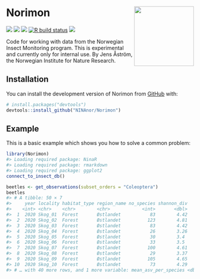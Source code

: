 
<!-- README.md is generated from README.Rmd. Please edit that file -->

# Norimon <img src="https://github.com/NINAnor/Norimon/inst/figures/Norimon.png" align="right" width="160px"/>

<!-- badges: start -->

[![](https://img.shields.io/badge/lifecycle-experimental-orange.svg)](https://lifecycle.r-lib.org/articles/stages.html#experimental)
[![](https://img.shields.io/badge/devel%20version-0.0.0.9007-blue.svg)](https://github.com/NINAnor/Norimon)
[![](https://www.r-pkg.org/badges/version/Norimon)](https://cran.r-project.org/package=Norimon)
[![R build
status](https://github.com/NINAnor/Norimon/workflows/R-CMD-check/badge.svg)](https://github.com/NINAnor/Norimon/actions)
[![](https://img.shields.io/github/languages/code-size/NINAnor/Norimon.svg)](https://github.com/NINAnor/Norimon)
<!-- badges: end -->

Code for working with data from the Norwegian Insect Monitoring program.
This is experimental and currently only for internal use. By Jens
Åström, the Norwegian Institute for Nature Research.

## Installation

You can install the development version of Norimon from
[GitHub](https://github.com/) with:

``` r
# install.packages("devtools")
devtools::install_github("NINAnor/Norimon")
```

## Example

This is a basic example which shows you how to solve a common problem:

``` r
library(Norimon)
#> Loading required package: NinaR
#> Loading required package: rmarkdown
#> Loading required package: ggplot2
connect_to_insect_db()
```

``` r
beetles <- get_observations(subset_orders = "Coleoptera")
beetles
#> # A tibble: 50 × 7
#>     year locality habitat_type region_name no_species shannon_div
#>    <int> <chr>    <chr>        <chr>            <int>       <dbl>
#>  1  2020 Skog_01  Forest       Østlandet           83        4.42
#>  2  2020 Skog_02  Forest       Østlandet          123        4.81
#>  3  2020 Skog_03  Forest       Østlandet           83        4.42
#>  4  2020 Skog_04  Forest       Østlandet           26        3.26
#>  5  2020 Skog_05  Forest       Østlandet           30        3.4 
#>  6  2020 Skog_06  Forest       Østlandet           33        3.5 
#>  7  2020 Skog_07  Forest       Østlandet          100        4.61
#>  8  2020 Skog_08  Forest       Østlandet           29        3.37
#>  9  2020 Skog_09  Forest       Østlandet          105        4.65
#> 10  2020 Skog_10  Forest       Østlandet           73        4.29
#> # … with 40 more rows, and 1 more variable: mean_asv_per_species <dbl>
```

